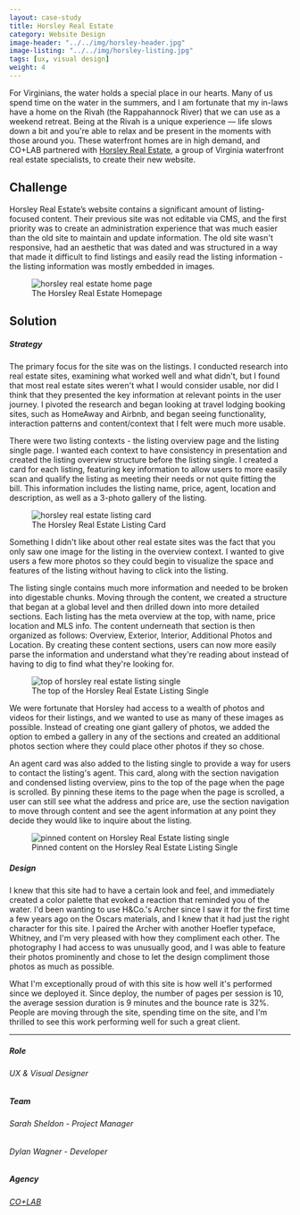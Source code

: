 ```yaml
---
layout: case-study
title: Horsley Real Estate
category: Website Design
image-header: "../../img/horsley-header.jpg"
image-listing: "../../img/horsley-listing.jpg"
tags: [ux, visual design]
weight: 4
---
```


For Virginians, the water holds a special place in our hearts. Many of us spend time on the water in the summers, and I am fortunate that my in-laws have a home on the Rivah (the Rappahannock River) that we can use as a weekend retreat. Being at the Rivah is a unique experience — life slows down a bit and you're able to relax and be present in the moments with those around you. These waterfront homes are in high demand, and CO+LAB partnered with [Horsley Real Estate](https://www.horsleyrealestate.com/), a group of Virginia waterfront real estate specialists, to create their new website.

## Challenge
Horsley Real Estate’s website contains a significant amount of listing-focused content. Their previous site was not editable via CMS, and the first priority was to create an administration experience that was much easier than the old site to maintain and update information. The old site wasn't responsive, had an aesthetic that was dated and was structured in a way that made it difficult to find listings and easily read the listing information - the listing information was mostly embedded in images.

<figure>
	<img src="../../img/horsley-home.jpg"/ alt="horsley real estate home page">
	<figcaption>The Horsley Real Estate Homepage</a></figcaption>
</figure>

## Solution

##### Strategy
The primary focus for the site was on the listings. I conducted research into real estate sites, examining what worked well and what didn't, but I found that most real estate sites weren't what I would consider usable, nor did I think that they presented the key information at relevant points in the user journey. I pivoted the research and began looking at travel lodging booking sites, such as HomeAway and Airbnb, and began seeing functionality, interaction patterns and content/context that I felt were much more usable.

There were two listing contexts - the listing overview page and the listing single page. I wanted each context to have consistency in presentation and created the listing overview structure before the listing single. I created a card for each listing, featuring key information to allow users to more easily scan and qualify the listing as meeting their needs or not quite fitting the bill. This information includes the listing name, price, agent, location and description, as well as a 3-photo gallery of the listing.

<figure>
	<img src="../../img/horsley-listing-card.jpg"/ alt="horsley real estate listing card">
	<figcaption>The Horsley Real Estate Listing Card</a></figcaption>
</figure>

Something I didn't like about other real estate sites was the fact that you only saw one image for the listing in the overview context. I wanted to give users a few more photos so they could begin to visualize the space and features of the listing without having to click into the listing.

The listing single contains much more information and needed to be broken into digestable chunks. Moving through the content, we created a structure that began at a global level and then drilled down into more detailed sections. Each listing has the meta overview at the top, with name, price location and MLS info. The content underneath that section is then organized as follows: Overview, Exterior, Interior, Additional Photos and Location. By creating these content sections, users can now more easily parse the information and understand what they're reading about instead of having to dig to find what they're looking for.

<figure>
	<img src="../../img/horsley-listing-top.jpg"/ alt="top of horsley real estate listing single">
	<figcaption>The top of the Horsley Real Estate Listing Single</a></figcaption>
</figure>

We were fortunate that Horsley had access to a wealth of photos and videos for their listings, and we wanted to use as many of these images as possible. Instead of creating one giant gallery of photos, we added the option to embed a gallery in any of the sections and created an additional photos section where they could place other photos if they so chose.

An agent card was also added to the listing single to provide a way for users to contact the listing's agent. This card, along with the section navigation and condensed listing overview, pins to the top of the page when the page is scrolled. By pinning these items to the page when the page is scrolled, a user can still see what the address and price are, use the section navigation to move through content and see the agent information at any point they decide they would like to inquire about the listing.

<figure>
	<img src="../../img/horsley-listing-pinned.jpg"/ alt="pinned content on Horsley Real Estate listing single">
	<figcaption>Pinned content on the Horsley Real Estate Listing Single</a></figcaption>
</figure>

##### Design
I knew that this site had to have a certain look and feel, and immediately created a color palette that evoked a reaction that reminded you of the water. I'd been wanting to use H&Co.'s Archer since I saw it for the first time a few years ago on the Oscars materials, and I knew that it had just the right character for this site. I paired the Archer with another Hoefler typeface, Whitney, and I'm very pleased with how they compliment each other. The photography I had access to was unusually good, and I was able to feature their photos prominently and chose to let the design compliment those photos as much as possible.

What I'm exceptionally proud of with this site is how well it's performed since we deployed it. Since deploy, the number of pages per session is 10, the average session duration is 9 minutes and the bounce rate is 32%. People are moving through the site, spending time on the site, and I'm thrilled to see this work performing well for such a great client.

***
##### Role
###### UX & Visual Designer
##### Team
###### Sarah Sheldon - Project Manager
###### Dylan Wagner - Developer
##### Agency
###### [CO+LAB](https://www.teamcolab.com)